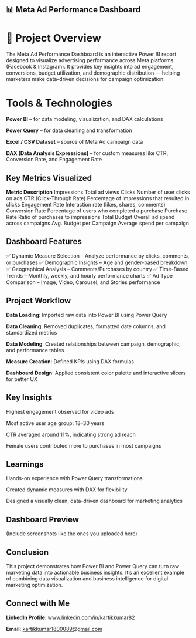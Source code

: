 ## 📊 Meta Ad Performance Dashboard
# 🧩 Project Overview

The Meta Ad Performance Dashboard is an interactive Power BI report designed to visualize advertising performance across Meta platforms (Facebook & Instagram).
It provides key insights into ad engagement, conversions, budget utilization, and demographic distribution — helping marketers make data-driven decisions for campaign optimization.

# Tools & Technologies

**Power BI** – for data modeling, visualization, and DAX calculations

**Power Query** – for data cleaning and transformation

**Excel / CSV Dataset** – source of Meta Ad campaign data

**DAX (Data Analysis Expressions)** – for custom measures like CTR, Conversion Rate, and Engagement Rate

## Key Metrics Visualized
**Metric	Description**
Impressions	Total ad views
Clicks	Number of user clicks on ads
CTR (Click-Through Rate)	Percentage of impressions that resulted in clicks
Engagement Rate	Interaction rate (likes, shares, comments)
Conversion Rate	Percentage of users who completed a purchase
Purchase Rate	Ratio of purchases to impressions
Total Budget	Overall ad spend across campaigns
Avg. Budget per Campaign	Average spend per campaign
## Dashboard Features

✅ Dynamic Measure Selection – Analyze performance by clicks, comments, or purchases
✅ Demographic Insights – Age and gender-based breakdown
✅ Geographical Analysis – Comments/Purchases by country
✅ Time-Based Trends – Monthly, weekly, and hourly performance charts
✅ Ad Type Comparison – Image, Video, Carousel, and Stories performance

## Project Workflow

**Data Loading**: Imported raw data into Power BI using Power Query

**Data Cleaning**: Removed duplicates, formatted date columns, and standardized metrics

**Data Modeling**: Created relationships between campaign, demographic, and performance tables

**Measure Creation**: Defined KPIs using DAX formulas

**Dashboard Design**: Applied consistent color palette and interactive slicers for better UX

## Key Insights

Highest engagement observed for video ads

Most active user age group: 18–30 years

CTR averaged around 11%, indicating strong ad reach

Female users contributed more to purchases in most campaigns

## Learnings

Hands-on experience with Power Query transformations

Created dynamic measures with DAX for flexibility

Designed a visually clean, data-driven dashboard for marketing analytics

## Dashboard Preview

(Include screenshots like the ones you uploaded here)

## Conclusion

This project demonstrates how Power BI and Power Query can turn raw marketing data into actionable business insights. It’s an excellent example of combining data visualization and business intelligence for digital marketing optimization.

## Connect with Me
**LinkedIn Profile**: www.linkedin.com/in/kartikkumar82

 **Email**: kartikkumar1800089@gmail.com
